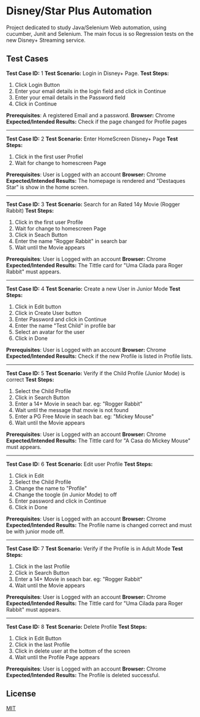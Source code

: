 # Disney/Star Plus Automation

Project dedicated to study Java/Selenium Web automation, using cucumber, Junit and Selenium. The main focus is so Regression tests on the new Disney+ Streaming service.

## Test Cases

**Test Case ID:** 1
**Test Scenario:** Login in Disney+ Page.
**Test Steps:**
1. Click Login Button
2. Enter your email details in the login field and click in Continue
3. Enter your email details in the Password field
4. Click in Continue

**Prerequisites**: A registered Email and a password.
**Browser:** Chrome 
**Expected/Intended Results:** Check if the page changed for Profile pages

---

**Test Case ID:** 2
**Test Scenario:** Enter HomeScreen Disney+ Page
**Test Steps:**
1. Click in the first user Profiel
2. Wait for change to homescreen Page

**Prerequisites**: User is Logged with an account
**Browser:** Chrome 
**Expected/Intended Results:** The homepage is rendered and "Destaques Star" is show in the home screen.

---

**Test Case ID:** 3
**Test Scenario:** Search for an Rated 14y Movie (Rogger Rabbit)
**Test Steps:**
1. Click in the first user Profile
2. Wait for change to homescreen Page
3. Click in Seach Button
4. Enter the name "Rogger Rabbit" in search bar
5. Wait until the Movie appears

**Prerequisites**: User is Logged with an account
**Browser:** Chrome 
**Expected/Intended Results:** The Tittle card for "Uma Cilada para Roger Rabbit" must appears.

---

**Test Case ID:** 4
**Test Scenario:** Create a new User in Junior Mode
**Test Steps:**
1. Click in Edit button
2. Click in Create User button
3. Enter Password and click in Continue
4. Enter the name "Test Child" in profile bar
5. Select an avatar for the user
6. Click in Done

**Prerequisites**: User is Logged with an account
**Browser:** Chrome 
**Expected/Intended Results:** Check if the new Profile is listed in Profile lists.

---

**Test Case ID:** 5
**Test Scenario:** Verify if the Child Profile (Junior Mode) is correct
**Test Steps:**
1. Select the Child Profile
2. Click in Search Button
3. Enter a 14+ Movie in seach bar. eg: "Rogger Rabbit"
4. Wait until the message that movie is not found 
5. Enter a PG Free Movie in seach bar. eg: "Mickey Mouse"
6. Wait until the Movie appears

**Prerequisites**: User is Logged with an account
**Browser:** Chrome 
**Expected/Intended Results:** The Tittle card for "A Casa do Mickey Mouse" must appears.

---

**Test Case ID:** 6
**Test Scenario:** Edit user Profile
**Test Steps:**
1. Click in Edit
2. Select the Child Profile
3. Change the name to "Profile"
4. Change the toogle (in Junior Mode) to off 
5. Enter password and click in Continue
6. Click in Done

**Prerequisites**: User is Logged with an account
**Browser:** Chrome 
**Expected/Intended Results:** The Profile name is changed correct and must be with junior mode off.

---

**Test Case ID:** 7
**Test Scenario:** Verify if the Profile is in Adult Mode
**Test Steps:**
1. Click in the last Profile
2. Click in Search Button
3. Enter a 14+ Movie in seach bar. eg: "Rogger Rabbit"
4.  Wait until the Movie appears

**Prerequisites**: User is Logged with an account
**Browser:** Chrome 
**Expected/Intended Results:** The Tittle card for "Uma Cilada para Roger Rabbit" must appears.

---

**Test Case ID:** 8
**Test Scenario:** Delete Profile
**Test Steps:**
1. Click in Edit Button
2. Click in the last Profile
3. Click in delete user at the bottom of the screen
4.  Wait until the Profile Page appears

**Prerequisites**: User is Logged with an account
**Browser:** Chrome 
**Expected/Intended Results:** The Profile is deleted successful.


## License

[MIT](https://choosealicense.com/licenses/mit/)
